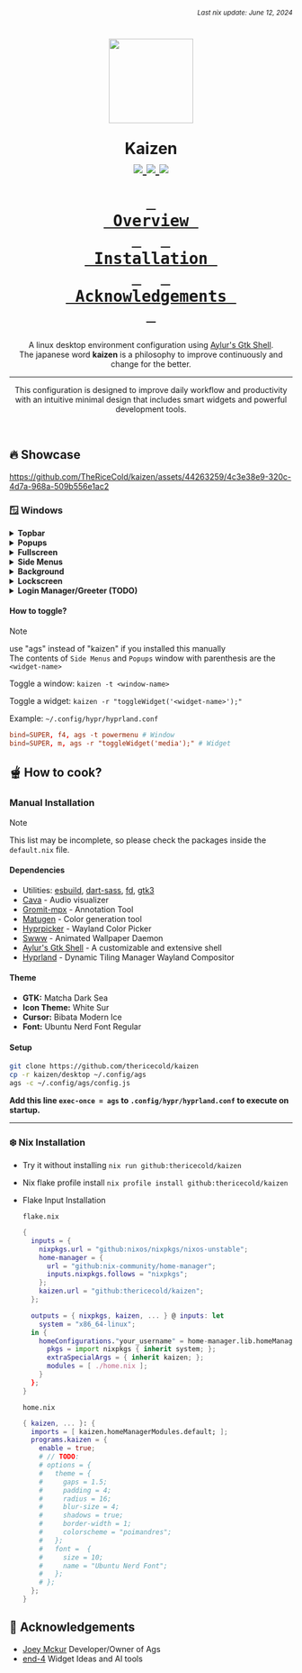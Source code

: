 ###### *<div align=right><sub>Last nix update: June 12, 2024</sub></div>*

<h1 align=center>
  <img src='https://github.com/thericecold/kaizen/blob/main/.github/logo.png' width='150px'/>

  Kaizen<br />
  <a href='https://nixos.org'>
    <img src='https://img.shields.io/badge/NixOS-unstable-blue.svg?style=for-the-badge&labelColor=1b1e28&logo=NixOS&logoColor=add7ff&color=add7ff'>
  </a>
  <a href='https://github.com/TheRiceCold/kaizen'>
    <img src='https://img.shields.io/github/languages/code-size/thericecold/kaizen?color=5de4c7&labelColor=1b1e28&style=for-the-badge&logo=github&logoColor=5de4c7'>
  </a>
  <a href='https://github.com/TheRiceCold/kaizen/stargazers'>
    <img src='https://img.shields.io/github/stars/thericecold/kaizen?color=fcc5e9&labelColor=1b1e28&style=for-the-badge&logo=starship&logoColor=fcc5e9'>
  </a>

  **[<kbd> <br> Overview <br> </kbd>](#-overview)** 
  **[<kbd> <br> Installation <br> </kbd>](#-how-to-cook)** 
  **[<kbd> <br> Acknowledgements&nbsp; <br> </kbd>](#-Acknowledgements)**

</h1>
<p align=center>
  A linux desktop environment configuration using <a href='https://github.com/aylur/ags'>Aylur's Gtk Shell</a>.<br/>
  The japanese word <b>kaizen</b> is a philosophy to improve continuously and change for the better.<br />
</p>

<hr />

<p align=center>
  This configuration is designed to improve daily workflow and productivity with an intuitive minimal design that includes smart widgets and powerful development tools.
</p>

<br />

## 🔥 Showcase

https://github.com/TheRiceCold/kaizen/assets/44263259/4c3e38e9-320c-4d7a-968a-509b556e1ac2

### 🪟 Windows

<details>
  <summary><b>Topbar</b></summary>

- **Left Buttons**
  - Logo Icon: Toggles launcher window
  - Workspace: Toggles workspaces overview window
  - Dashboard: Toggles dashboard
  - Extend Button
    - Window Options
      - Fullscreen, Toggle Float, Center Layout, Quit
      - Floats Only: Pin and Center
    - Developer Tools
      - Terminal: Toggles scratchpad terminal.
      - AI Tools: Opens API Tools Side Menu.
      - Windows 11: Opens Windows 11 VM. [view my setup]()
- **Middle Indicator and Searchbar**:
  - Indicates brightness, audio and mic Adjustment. 
  - Also shows current song playing in Spotify, and visualizer when **Popup Media** is open.
  - Overview and search applications and workspace management
- **Right Buttons**:
  - Extend Button
    - Draw: Starts annotation/drawing tool.
    - Colors: Toggles color popup widget.
    - Keys: Key/keyboard options.
    - Zoom: Zoom toggle options.
    - Record: Screen record options.
    - Snip: Screenshot options.
  - System Tray Applications
  - Control Button: Toggles quicksettings side menu widget
  - Date Button: Toggles Date sidemenu widget
  - Power Button: Opens Powermenu window 

</details>

<details>
  <summary><b>Popups</b></summary>
  <ul>
    <li><b>Indicator</b></li>
    <li><b>Notifications</b></li>
    <li><b>Dock (dock)</b></li>
    <li><b>Color Tool (color)</b></li>
    <li><b>Media Player (media)</b></li>
    <li><b>Keyboard (keyboard)</b></li>
    <li><b>Annotation Tools (annotation)</b></li>
  </ul>
</details>

<details>
  <summary><b>Fullscreen</b></summary>

- **Launcher**
- **Overview**
- **Shortcuts**
- **Power Menu**

</details>

<details>
  <summary><b>Side Menus</b></summary>

- **API Tools (apis)**
  - Google Gemini
  - OpenAI ChatGPT
- **Date menu (date)**: 
  - Calendar
  - Weather and Forecast
  - Agenda/Todo List
  - Pomodoro
  - Events
- **Quick settings (quicksettings)**: 
  - Notification List 
  - Wifi List
  - Bluetooth List,
  - Sound and Audio Settings
  - Display Settings

</details>

<details>
  <summary><b>Background</b></summary>

- **Menu Item Options**:
  - Terminal: Opens Terminal
  - Browser: Opens Browser
  - Files: Opens File Manager
  - Refresh: Refresh Hyprland
  - Dashboard: Opens Dashboard Window
  - Tools
    - Draw: Runs annotation tool
    - Keyboard: Toggle Keyboard Popup
    - Color Wheel: Toggle Color Wheel Popup

</details>

<details>
  <summary><b>Lockscreen</b></summary>
  <img src='https://github.com/thericecold/dots/blob/main/assets/screenshots/lockscreen.jpg' />
</details>

<details>
  <summary><b>Login Manager/Greeter (TODO)</b></summary>
</details>

#### How to toggle?
> [!NOTE]
> use "ags" instead of "kaizen" if you installed this manually<br/>
> The contents of `Side Menus` and `Popups` window with parenthesis are the `<widget-name>`

Toggle a window: `kaizen -t <window-name>`

Toggle a widget: `kaizen -r "toggleWidget('<widget-name>');"`

Example: `~/.config/hypr/hyprland.conf`
``` conf
bind=SUPER, f4, ags -t powermenu # Window
bind=SUPER, m, ags -r "toggleWidget('media');" # Widget
```

## 🫕 How to cook?

### Manual Installation
> [!NOTE]
> This list may be incomplete, so please check the packages inside the `default.nix` file.
#### Dependencies
- Utilities: [esbuild], [dart-sass], [fd], [gtk3]
- [Cava] - Audio visualizer
- [Gromit-mpx] - Annotation Tool
- [Matugen] - Color generation tool
- [Hyprpicker] - Wayland Color Picker
- [Swww] - Animated Wallpaper Daemon
- [Aylur's Gtk Shell][ags] - A customizable and extensive shell
- [Hyprland] - Dynamic Tiling Manager Wayland Compositor

#### Theme
- **GTK:** Matcha Dark Sea
- **Icon Theme:** White Sur
- **Cursor:** Bibata Modern Ice
- **Font:** Ubuntu Nerd Font Regular

#### Setup
``` bash
git clone https://github.com/thericecold/kaizen
cp -r kaizen/desktop ~/.config/ags
ags -c ~/.config/ags/config.js
```

**Add this line `exec-once = ags` to `.config/hypr/hyprland.conf` to execute on startup.**

---

### ❄️ Nix Installation
- Try it without installing `nix run github:thericecold/kaizen`
- Nix flake profile install `nix profile install github:thericecold/kaizen`
- Flake Input Installation

    `flake.nix`
    ``` nix
    {
      inputs = {    
        nixpkgs.url = "github:nixos/nixpkgs/nixos-unstable";
        home-manager = {
          url = "github:nix-community/home-manager";
          inputs.nixpkgs.follows = "nixpkgs";
        };
        kaizen.url = "github:thericecold/kaizen";
      };

      outputs = { nixpkgs, kaizen, ... } @ inputs: let
        system = "x86_64-linux";
      in {
        homeConfigurations."your_username" = home-manager.lib.homeManagerConfiguration {
          pkgs = import nixpkgs { inherit system; };
          extraSpecialArgs = { inherit kaizen; };
          modules = [ ./home.nix ];
        }
      };
    }
    ```
    `home.nix`
    ``` nix
    { kaizen, ... }: {
      imports = [ kaizen.homeManagerModules.default; ]; 
      programs.kaizen = {
        enable = true;
        # // TODO:
        # options = {
        #   theme = {
        #     gaps = 1.5;
        #     padding = 4;
        #     radius = 16;
        #     blur-size = 4;
        #     shadows = true;
        #     border-width = 1;
        #     colorscheme = "poimandres";
        #   };
        #   font =  {
        #     size = 10;
        #     name = "Ubuntu Nerd Font";
        #   };
        # };
      };
    }
    ```

## 🙏 Acknowledgements
- [Joey Mckur](https://github.com/aylur/dotfiles) Developer/Owner of Ags
- [end-4](https://github.com/end-4/dots-hyprland) Widget Ideas and AI tools

[gtk3]: https://docs.gtk.org/gtk3
[fd]: https://github.com/sharkdp/fd
[ags]: https://github.com/aylur/ags
[esbuild]: https://esbuild.github.io
[swww]: https://github.com/LGFae/swww
[cava]: https://github.com/karlstav/cava
[matugen]: https://github.com/InioX/matugen
[dart-sass]: https://github.com/sass/dart-sass
[hyprland]: https://github.com/hyprwm/Hyprland
[gromit-mpx]: https://github.com/bk138/gromit-mpx
[hyprpicker]: https://github.com/hyprwm/hyprpicker
